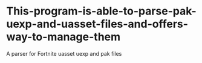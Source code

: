# This-program-is-able-to-parse-pak-uexp-and-uasset-files-and-offers-way-to-manage-them
A parser for Fortnite uasset uexp and pak files
